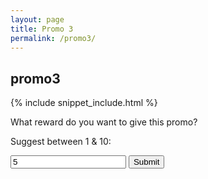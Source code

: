 ```yaml
---
layout: page
title: Promo 3
permalink: /promo3/
---
```


## promo3

{% include snippet_include.html %}

What reward do you want to give this promo?

Suggest between 1 & 10:
<form>
<input type="text" value="5" id="promovalue"/>
<input type="submit" onClick="rewardExperiment($(promovalue).val())">
</form>